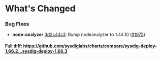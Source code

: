 # What's Changed

### Bug Fixes
- **node-analyzer** [3d2c44c3](https://github.com/sysdiglabs/charts/commit/3d2c44c3af90b4c9a6296cee4cb46d4e02fddd11): Bump nodeanalyzer to 1.44.10 ([#1975](https://github.com/sysdiglabs/charts/issues/1975))
#### Full diff: https://github.com/sysdiglabs/charts/compare/sysdig-deploy-1.66.2...sysdig-deploy-1.66.3
